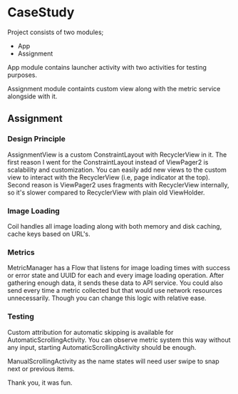 # CaseStudy

Project consists of two modules;

- App
- Assignment

App module contains launcher activity with two activities for testing purposes.

Assignment module containts custom view along with the metric service alongside with it.

## Assignment

### Design Principle 

AssignmentView is a custom ConstraintLayout with RecyclerView in it. The first reason I went for the ConstraintLayout instead of ViewPager2 is 
scalability and customization. You can easily add new views to the custom view to interact with the RecyclerView (i.e, page indicator at the top). Second reason
is ViewPager2 uses fragments with RecyclerView internally, so it's slower compared to RecyclerView with plain old ViewHolder.

### Image Loading

Coil handles all image loading along with both memory and disk caching, cache keys based on URL's. 

### Metrics

MetricManager has a Flow that listens for image loading times with success or error state and UUID for each and every image loading operation. After 
gathering enough data, it sends these data to API service. You could also send every time a metric collected but that would use network 
resources unnecessarily. Though you can change this logic with relative ease.

### Testing

Custom attribution for automatic skipping is available for AutomaticScrollingActivity. You can observe metric system this way without any input, starting 
AutomaticScrollingActivity should be enough. 

ManualScrollingActivity as the name states will need user swipe to snap next or previous items.

Thank you, it was fun.




